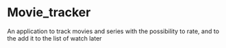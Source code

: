 # Movie_tracker
 An application to track movies and series with the possibility to rate, and to the add it to the list of watch later
